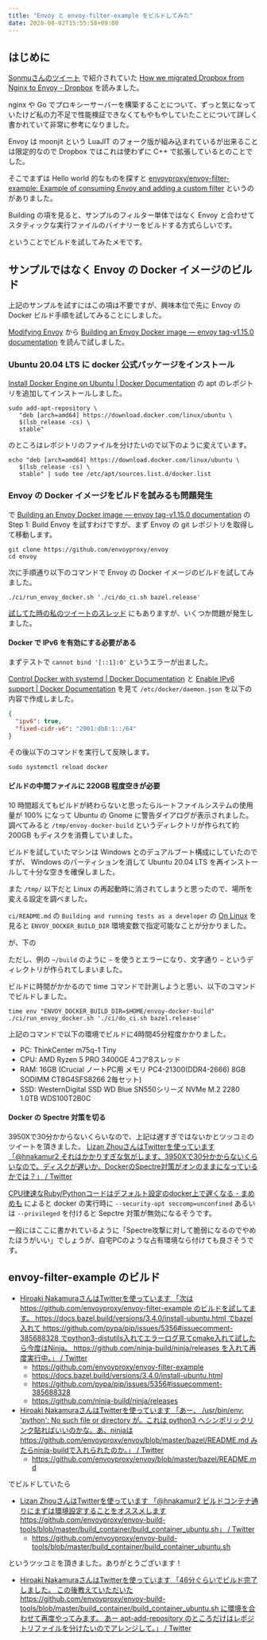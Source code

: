 ```yaml
---
title: "Envoy と envoy-filter-example をビルドしてみた"
date: 2020-08-02T15:55:58+09:00
---
```


## はじめに

[Sonmuさんのツイート](https://twitter.com/songmu/status/1289230625933680641) で紹介されていた
[How we migrated Dropbox from Nginx to Envoy - Dropbox](https://dropbox.tech/infrastructure/how-we-migrated-dropbox-from-nginx-to-envoy)
を読みました。

nginx や Go でプロキシーサーバーを構築することについて、ずっと気になっていたけど私の力不足で性能検証できなくてもやもやしていたことについて詳しく書かれていて非常に参考になりました。

Envoy は moonjit という LuaJIT のフォーク版が組み込まれているが出来ることは限定的なので Dropbox ではこれは使わずに C++ で拡張しているとのことでした。

<!--
Envoy はバイナリパッケージを提供していますが、インストールしてみるとスタティックリンクの実行ファイルになっていました。
-->

そこでまずは Hello world 的なものを探すと
[envoyproxy/envoy-filter-example: Example of consuming Envoy and adding a custom filter](https://github.com/envoyproxy/envoy-filter-example)
というのがありました。

Building の項を見ると、サンプルのフィルター単体ではなく Envoy と合わせてスタティックな実行ファイルのバイナリーをビルドする方式らしいです。

ということでビルドを試してみたメモです。

## サンプルではなく Envoy の Docker イメージのビルド

上記のサンプルを試すにはこの項は不要ですが、興味本位で先に Envoy の Docker ビルド手順を試してみることにしました。

[Modifying Envoy](https://www.envoyproxy.io/docs/envoy/v1.15.0/install/building#modifying-envoy)
から
[Building an Envoy Docker image — envoy tag-v1.15.0 documentation](https://www.envoyproxy.io/docs/envoy/v1.15.0/install/sandboxes/local_docker_build)
を読んで試しました。

### Ubuntu 20.04 LTS に docker 公式パッケージをインストール

[Install Docker Engine on Ubuntu | Docker Documentation](https://docs.docker.com/engine/install/ubuntu/#install-using-the-repository) の apt のレポジトリを追加してインストールしました。

```console
sudo add-apt-repository \
   "deb [arch=amd64] https://download.docker.com/linux/ubuntu \
   $(lsb_release -cs) \
   stable"
```

のところはレポジトリのファイルを分けたいので以下のように変えています。

```console
echo "deb [arch=amd64] https://download.docker.com/linux/ubuntu \
   $(lsb_release -cs) \
   stable" | sudo tee /etc/apt/sources.list.d/docker.list
```

### Envoy の Docker イメージをビルドを試みるも問題発生

で [Building an Envoy Docker image — envoy tag-v1.15.0 documentation](https://www.envoyproxy.io/docs/envoy/v1.15.0/install/sandboxes/local_docker_build)
の Step 1: Build Envoy を試すわけですが、まず Envoy の git レポジトリを取得して移動します。

```console
git clone https://github.com/envoyproxy/envoy
cd envoy
```

次に手順通り以下のコマンドで Envoy の Docker イメージのビルドを試してみました。

```console
./ci/run_envoy_docker.sh './ci/do_ci.sh bazel.release'
```

[試してた時の私のツイートのスレッド](https://twitter.com/hnakamur2/status/1289481821709688840) にもありますが、いくつか問題が発生しました。

#### Docker で IPv6 を有効にする必要がある

まずテストで `cannot bind '[::1]:0'` というエラーが出ました。

[Control Docker with systemd | Docker Documentation](https://docs.docker.com/config/daemon/systemd/) と
[Enable IPv6 support | Docker Documentation](https://docs.docker.com/config/daemon/ipv6/) を見て
`/etc/docker/daemon.json` を以下の内容で作成しました。

```json
{
  "ipv6": true,
  "fixed-cidr-v6": "2001:db8:1::/64"
}
```

その後以下のコマンドを実行して反映します。

```console
sudo systemctl reload docker
```

#### ビルドの中間ファイルに 220GB 程度空きが必要

10 時間超えてもビルドが終わらないと思ったらルートファイルシステムの使用量が 100%  になって Ubuntu の Gnome に警告ダイアログが表示されました。
調べてみると `/tmp/envoy-docker-build` というディレクトリが作られて約 200GB もディスクを消費していました。

ビルドを試していたマシンは Windows とのデュアルブート構成にしていたのですが、 Windows のパーティションを消して Ubuntu 20.04 LTS を再インストールして十分な空きを確保しました。

また `/tmp/` 以下だと Linux の再起動時に消されてしまうと思ったので、場所を変える設定を調べました。

`ci/README.md` の `Building and running tests as a developer` の
[On Linux](https://github.com/envoyproxy/envoy/blob/master/ci/README.md#on-linux)
を見ると `ENVOY_DOCKER_BUILD_DIR` 環境変数で指定可能なことが分かりました。

が、下の

ただし、例の `~/build` のように `~` を使うとエラーになり、文字通り `~` というディレクトリが作られてしまいました。

ビルドに時間がかかるので time コマンドで計測しようと思い、以下のコマンドでビルドしました。

```console
time env "ENVOY_DOCKER_BUILD_DIR=$HOME/envoy-docker-build" ./ci/run_envoy_docker.sh './ci/do_ci.sh bazel.release'
```

上記のコマンドで以下の環境でビルドに4時間45分程度かかりました。

* PC: ThinkCenter m75q-1 Tiny
* CPU: AMD Ryzen 5 PRO 3400GE 4コア8スレッド
* RAM: 16GB (Crucial ノートPC用 メモリ PC4-21300(DDR4-2666) 8GB SODIMM CT8G4SFS8266 2毎セット)
* SSD: WesternDigital SSD WD Blue SN550シリーズ NVMe M.2 2280 1.0TB WDS100T2B0C

#### Docker の Spectre 対策を切る

3950Xで30分かからないくらいなので、上記は遅すぎではないかとツッコミのツイートを頂きました。
[Lizan ZhouさんはTwitterを使っています 「@hnakamur2 それはかかりすぎな気がします、3950Xで30分かからないくらいなので。ディスクが遅いか、DockerのSpectre対策がオンのままになっているかでは？」 / Twitter](https://twitter.com/lizan/status/1289804557724160004)

[CPU律速なRuby/Pythonコードはデフォルト設定のdocker上で遅くなる - まめめも](https://mametter.hatenablog.com/entry/2020/05/23/032650) によると docker の実行時に
`--security-opt seccomp=unconfined` あるいは `--privileged` を付けると Sepctre 対策が無効になるそうです。

一般にはここに書かれているように「Spectre攻撃に対して脆弱になるのでやめたほうがいい」でしょうが、自宅PCのような占有環境なら付けても良さそうです。

## envoy-filter-example のビルド

* [Hiroaki NakamuraさんはTwitterを使っています 「次は https://github.com/envoyproxy/envoy-filter-example のビルドを試してます。 https://docs.bazel.build/versions/3.4.0/install-ubuntu.html でbazel入れて https://github.com/pypa/pip/issues/5356#issuecomment-385688328 でpython3-distutils入れてエラーログ見てcmake入れて試したら今度はNinja。 https://github.com/ninja-build/ninja/releases を入れて再度実行中。」 / Twitter](https://twitter.com/hnakamur2/status/1289811629194899456)
    * https://github.com/envoyproxy/envoy-filter-example
    * https://docs.bazel.build/versions/3.4.0/install-ubuntu.html
    * https://github.com/pypa/pip/issues/5356#issuecomment-385688328
    * https://github.com/ninja-build/ninja/releases
* [Hiroaki NakamuraさんはTwitterを使っています 「あー、 /usr/bin/env: 'python': No such file or directory が。これは python3 へシンボリックリンク貼ればいいのかな。あ、ninjaは https://github.com/envoyproxy/envoy/blob/master/bazel/README.md みたらninja-buildで入れられたのか。」 / Twitter](https://twitter.com/hnakamur2/status/1289812481687220224)
    * https://github.com/envoyproxy/envoy/blob/master/bazel/README.md

でビルドしていたら

* [Lizan ZhouさんはTwitterを使っています 「@hnakamur2 ビルドコンテナ通りにまずは環境設定することをオススメします https://github.com/envoyproxy/envoy-build-tools/blob/master/build_container/build_container_ubuntu.sh」 / Twitter](https://twitter.com/lizan/status/1289817401467392002)
    * https://github.com/envoyproxy/envoy-build-tools/blob/master/build_container/build_container_ubuntu.sh

というツッコミを頂きました。ありがとうございます！

* [Hiroaki NakamuraさんはTwitterを使っています 「46分ぐらいでビルド完了しました。 この後教えていただいた https://github.com/envoyproxy/envoy-build-tools/blob/master/build_container/build_container_ubuntu.sh に環境を合わせて再度やってみます。 あー apt-add-repository のところだけはレポジトリファイルを分けたいのでアレンジして。」 / Twitter](https://twitter.com/hnakamur2/status/1289825477457133573)
